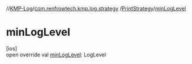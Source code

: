 //[KMP-Log](../../../index.md)/[com.renfrowtech.kmp.log.strategy](../index.md)
/[PrintStrategy](index.md)/[minLogLevel](min-log-level.md)

# minLogLevel

[ios]\
open override val [minLogLevel](min-log-level.md): LogLevel
